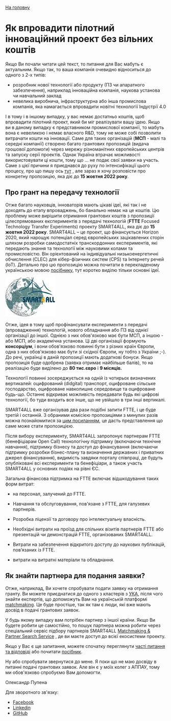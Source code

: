 [На головну](../README.md)

# Як впровадити пілотний інноваційний проект без вільних коштів

Якщо Ви почали читати цей текст, то питання для Вас мабуть є актуальним. Якщо так, то ваша компанія очевидно відноситься до одного з 2-х типів:

- розробник нової технології або продукту (ПЗ чи апаратного забезпечення), наприклад інноваційна компанія, наукова установа чи навчальний заклад  
- невелика виробнича, інфраструктурна або інша промислова компанія, яка намагається впровадити новітні технології Індустрії 4.0

І в тому і в іншому випадку, у вас немає достатньо коштів, щоб впровадити пілотний проект, який би міг реалізувати вашу ідею. Якщо ви в даному випадку є представником промислової компанії, то мабуть вона є невеликою і немає власного R&D, тому не може собі позволити витрачати кошти на інновації. Саме для таких організацій (**МСП** - малі та середні компанії) створено багато грантових пропозицій (видача грошової допомоги) через мережу різноманітних європейських центрів та запуску серії проектів. Однак Україна втрачає можливості використовувати ці кошти, тому що ... не подає свої заявки на участь. Саме з цієї причини я приєднався до руху по інтенсифікації цього процесу, про що пишу ось [тут](https://pupenasan.github.io/grants/) , але зараз я хочу розповісти про конкретну пропозицію, яка діє до **15 жовтня 2022 року**.  

## Про грант на передачу технології 

Отже багато науковців, інноваторів мають цікаві ідеї, які так і не доходять до етапу впроваджень, бо банально немає на це коштів. Цю проблему може вирішити отримання грантових коштів з пропозиції цілеспрямованих експериментів з передачі технологій (**FTTE** Focused Technology Transfer Experiments) проекту SMART4ALL, яка діє до **15 жовтня 2022 року**.  SMART4ALL – це проект, що фінансується Horizon 2020, який нарощує потенціал серед європейських зацікавлених сторін шляхом розробки самодостатніх транскордонних експериментів, які передають знання та технології між науковими колами та промисловістю. Він орієнтований на індивідуальні низькоенергетичні обчислення (CLEC) для кібер-фізичних систем (CPS) та Інтернету речей (IoT). Детально про цю пропозицію можна почитати в перекладеному українською мовою [посібнику](https://pupenasan.github.io/grants/smart4all/FTTE_GuideForApplicants.html), тут коротко виділю тільки основні ідеї. 

![img](media/clip_image002.jpg)

Отже, ідея в тому щоб профінансувати експерименти з передачі (впровадження) технологій, нового обладнання або ПЗ від однієї організації до іншої. Однією з них обов'язково має бути МСП, а іншою - або МСП, або академічна установа. Ці дві організації формують **консорціум**, і вони обов'язково повинні бути з різних країн Європи, одна з них обов'язково має бути зі східної Європи, ну тобто з України ;-). До речі, українці в даній пропозиції мають додаткові бонуси. Якщо пропозиція буде одобрена (заявка отримає найбільше балів), то на реалізацію буде виділено до **80 тис.євро** і **9 місяців.**    

Технології повинні зосереджується на одній із чотирьох визначених вертикалей: оцифрований (didgital) транспорт, оцифроване сільське господарство, оцифроване навколишнє середовище та оцифроване будь-що. Останнє відкриває можливість передавати будь які цифрові технології, бо туди входить все інше, що не увійшло в три інші вертикалі.  

SMART4ALL вже організував два рази подібні запити FTTE, і це буде третій і останній. З обраними комісією пропозиціями з минулих разів можна познайомитися за [цим посиланням](FTTE_12winners.md), це дасть представлення що саме може стати пропозицією.

Після вибору експерименту, SMART4ALL запропонує партнерам FTTE (бенефіціарам Open Call) технологічну підтримку (включаючи технічне навчання), підтримку бізнесу та доступ до фінансування (включаючи підтримку розробки бізнес-плану та визначення державних і приватних джерел фінансування), видимість завдяки порталу співпраці, де будуть опубліковані всі експерименти та бенефіціари, а також участь SMART4ALL у основних подіях на рівні ЄС.

Загальна фінансова підтримка на FTTE включає відшкодування таких форм витрат:

- на персонал, залучений до FTTE.

- Навчання та обслуговування, пов'язане з FTTE, для галузевих партнерів.

- Розробка ліцензії та договору про інтелектуальну власність.

- Необхідні витрати на проїзд для спільних візитів партнерів FTTE або презентацій чи демонстрацій FTTE, організованих SMART4ALL.

- Витрати на забезпечення відкритого доступу до наукових публікацій, пов’язаних із FTTE.

- витрати на витратні матеріали та обладнання.

## Як знайти партнера для подання заявки?

Отже, наприклад, Ви хочете спробувати подати заявку на отримання гранту. Ви можете приєднатися до одного з кластерів з [УКА](https://www.clusters.org.ua/), після чого знайти експертів, що допоможуть Вам на українській платформі [matchmaking](https://matchmaking.appau.org.ua). Це буде простіше, так як там є люди, які вже мають досвід в подачі грантових заявок.  

У будь якому випадку вам потрібен партнер з іншої країни. Якщо Ви будете робити це самостійно, то пошук партнера можна робити через спеціальний сервіс підбору партнерів SMART4ALL [Matchmaking & Partner Search Service](https://matchmaking.smart4all-project.eu/) , де ви маєте доступ до всієї екосистеми проекту. 

Якщо у Вас є ще запитання, можете спочатку переглянути [часті питання та відповіді](FTTE_qa.md) або почитати [посібник](FTTE_GuideForApplicants.md).

Ну або спробувати звернутися до мене. Я поки що не маю досвіду в питанні подачі грантових заявок. Але він є у моїх колег з АППАУ, тому ми обов'язково спробуємо Вам допомогти.  

Олександр Пупена 

Для зворотного зв'язку:

- [Facebook](https://www.facebook.com/fieldbusbook/posts/pfbid033iAyMfywNHC1twMfEJto2kG7obrydYzYifKjXZ3L2ygUiUE36dPVwziJBVD4h6Vdl)
- [Linkedin](https://www.linkedin.com/feed/update/urn:li:activity:6979904801249603584/)
- [GitHub](https://github.com/pupenasan/grants/issues/1)